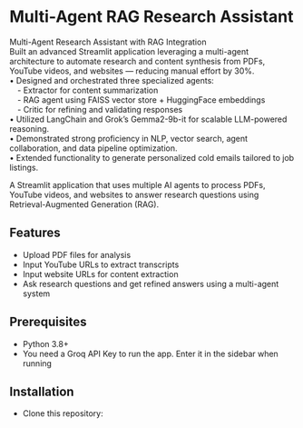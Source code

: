 # Multi-Agent RAG Research Assistant

Multi-Agent Research Assistant with RAG Integration <br>
Built an advanced Streamlit application leveraging a multi-agent architecture to automate research and content synthesis from PDFs, YouTube videos, and websites — reducing manual effort by 30%. <br>
• Designed and orchestrated three specialized agents:<br>
 - Extractor for content summarization <br>
 - RAG agent using FAISS vector store + HuggingFace embeddings <br>
 - Critic for refining and validating responses <br>
• Utilized LangChain and Grok’s Gemma2-9b-it for scalable LLM-powered reasoning. <br>
• Demonstrated strong proficiency in NLP, vector search, agent collaboration, and data pipeline optimization. <br>
• Extended functionality to generate personalized cold emails tailored to job listings. <br>

A Streamlit application that uses multiple AI agents to process PDFs, YouTube videos, and websites to answer research questions using Retrieval-Augmented Generation (RAG). <br>

## Features
- Upload PDF files for analysis
- Input YouTube URLs to extract transcripts
- Input website URLs for content extraction
- Ask research questions and get refined answers using a multi-agent system

## Prerequisites
- Python 3.8+
- You need a Groq API Key to run the app. Enter it in the sidebar when running

## Installation
- Clone this repository:

